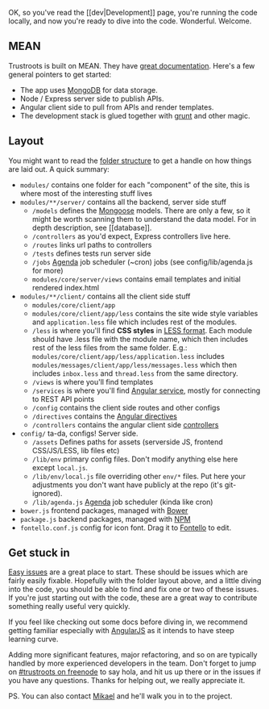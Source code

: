 OK, so you've read the [[dev|Development]] page, you're running the code locally, and now you're ready to dive into the code. Wonderful. Welcome.

## MEAN

Trustroots is built on MEAN. They have [great documentation](http://meanjs.org/docs.html). Here's a few general pointers to get started:

* The app uses [MongoDB](https://www.mongodb.org/) for data storage.
* Node / Express server side to publish APIs.
* Angular client side to pull from APIs and render templates.
* The development stack is glued together with [grunt](http://gruntjs.com/) and other magic.

## Layout

You might want to read the [folder structure](http://meanjs.org/docs.html#folder-structure) to get a handle on how things are laid out. A quick summary:

* `modules/` contains one folder for each "component" of the site, this is where most of the interesting stuff lives
* `modules/**/server/` contains all the backend, server side stuff
  * `/models` defines the [Mongoose](http://mongoosejs.com/) models. There are only a few, so it might be worth scanning them to understand the data model. For in depth description, see [[database]].
  * `/controllers` as you'd expect, Express controllers live here.
  * `/routes` links url paths to controllers
  * `/tests` defines tests run server side
  * `/jobs` [Agenda](https://www.npmjs.com/package/agenda) job scheduler (~cron) jobs (see config/lib/agenda.js for more)
  * `modules/core/server/views` contains email templates and initial rendered index.html
* `modules/**/client/` contains all the client side stuff
    * `modules/core/client/app`
    * `modules/core/client/app/less` contains the site wide style variables and `application.less` file which includes rest of the modules.
    * `/less` is where you'll find **CSS styles** in [LESS format](http://lesscss.org/). Each module should have .less file with the module name, which then includes rest of the less files from the same folder. E.g.: `modules/core/client/app/less/application.less` includes `modules/messages/client/app/less/messages.less` which then includes `inbox.less` and `thread.less` from the same directory.
    * `/views` is where you'll find templates
    * `/services` is where you'll find [Angular service](https://docs.angularjs.org/guide/services), mostly for connecting to REST API points
    * `/config` contains the client side routes and other configs
    * `/directives` contains the [Angular directives](https://docs.angularjs.org/guide/directive)
    * `/controllers` contains the angular client side [controllers](https://docs.angularjs.org/guide/controller)
* `config/` ta-da, configs! Server side.
  * `/assets` Defines paths for assets (serverside JS, frontend CSS/JS/LESS, lib files etc) 
  * `/lib/env` primary config files. Don't modify anything else here except `local.js`.
  * `/lib/env/local.js` file overriding other `env/*` files. Put here your adjustments you don't want have publicly at the repo (it's git-ignored).
  * `/lib/agenda.js` [Agenda](https://www.npmjs.com/package/agenda) job scheduler (kinda like cron)
* `bower.js` frontend packages, managed with [Bower](http://bower.io/)
* `package.js` backend packages, managed with [NPM](https://www.npmjs.com/)
* `fontello.conf.js` config for icon font. Drag it to [Fontello](http://fontello.com/) to edit.


## Get stuck in

[Easy issues](../labels/easy) are a great place to start. These should be issues which are fairly easily fixable. Hopefully with the folder layout above, and a little diving into the code, you should be able to find and fix one or two of these issues. If you're just starting out with the code, these are a great way to contribute something really useful very quickly.

If you feel like checking out some docs before diving in, we recommend getting familiar especially with [AngularJS](https://angularjs.org/) as it intends to have steep learning curve.

Adding more significant features, major refactoring, and so on are typically handled by more experienced developers in the team. Don't forget to jump on [#trustroots on freenode](http://webchat.freenode.net/?channels=trustroots) to say hola, and hit us up there or in the issues if you have any questions. Thanks for helping out, we really appreciate it.

PS. You can also contact [Mikael](http://www.mikaelkorpela.fi/) and he'll walk you in to the project. 